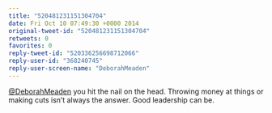 ```yaml
---
title: "520481231151304704"
date: Fri Oct 10 07:49:30 +0000 2014
original-tweet-id: "520481231151304704"
retweets: 0
favorites: 0
reply-tweet-id: "520336256698712066"
reply-user-id: "368240745"
reply-user-screen-name: "DeborahMeaden"
---
```

<a href="https://twitter.com/DeborahMeaden">@DeborahMeaden</a> you hit the nail on the head. Throwing money at things or making cuts isn’t always the answer. Good leadership can be.
